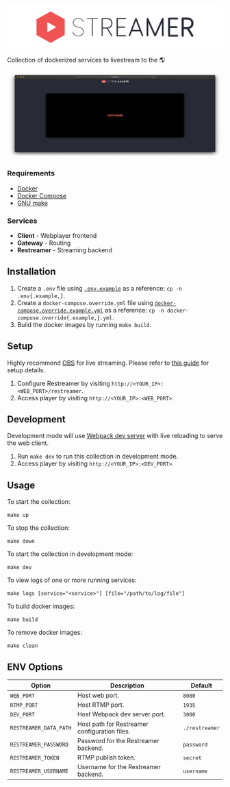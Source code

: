 <img src="assets/banner.png" />

Collection of dockerized services to livestream to the 🌎

<p align="center">
  <img width="600" height="200" src="assets/screenshot.png">
</p>

### Requirements

- [Docker](https://www.docker.com/get-started)
- [Docker Compose](https://docs.docker.com/compose/)
- [GNU make](https://www.gnu.org/software/make/)

### Services

- **Client** - Webplayer frontend
- **Gateway** - Routing
- **Restreamer** - Streaming backend

## Installation

1. Create a `.env` file using [`.env.example`](.env.example) as a reference: `cp -n .env{.example,}`.
2. Create a `docker-compose.override.yml` file using [`docker-compose.override.example.yml`](docker-compose.override.example.yml) as a reference: `cp -n docker-compose.override{.example,}.yml`.
3. Build the docker images by running `make build`.

## Setup

Highly recommend [OBS](https://obsproject.com/) for live streaming. Please refer to [this guide](https://datarhei.github.io/restreamer/docs/guides-obs.html) for setup details.

1. Configure Restreamer by visiting `http://<YOUR_IP>:<WEB_PORT>/restreamer`.
2. Access player by visiting `http://<YOUR_IP>:<WEB_PORT>`.

## Development

Development mode will use [Webpack dev server](https://webpack.js.org/configuration/dev-server/) with live reloading to serve the web client.

1. Run `make dev` to run this collection in development mode.
2. Access player by visiting `http://<YOUR_IP>:<DEV_PORT>`.

## Usage

To start the collection:

```
make up
```

To stop the collection:

```
make down
```

To start the collection in development mode:

```
make dev
```

To view logs of one or more running services:

```
make logs [service="<service>"] [file="/path/to/log/file"]
```

To build docker images:

```
make build
```

To remove docker images:

```
make clean
```

## ENV Options

| Option                 | Description                                   | Default        |
| ---------------------- | --------------------------------------------- | -------------- |
| `WEB_PORT`             | Host web port.                                | `8080`         |
| `RTMP_PORT`            | Host RTMP port.                               | `1935`         |
| `DEV_PORT`             | Host Webpack dev server port.                 | `3000`         |
| `RESTREAMER_DATA_PATH` | Host path for Restreamer configuration files. | `./restreamer` |
| `RESTREAMER_PASSWORD`  | Password for the Restreamer backend.          | `password`     |
| `RESTREAMER_TOKEN`     | RTMP publish token.                           | `secret`       |
| `RESTREAMER_USERNAME`  | Username for the Restreamer backend.          | `username`     |
